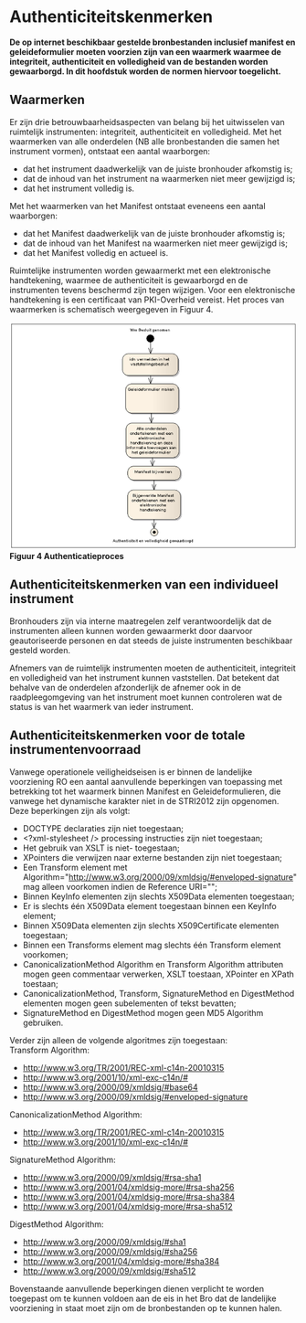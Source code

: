 # Authenticiteitskenmerken
**De op internet beschikbaar gestelde bronbestanden inclusief manifest en
geleideformulier moeten voorzien zijn van een waarmerk waarmee de integriteit,
authenticiteit en volledigheid van de bestanden worden gewaarborgd. In dit
hoofdstuk worden de normen hiervoor toegelicht.**

## Waarmerken
Er zijn drie betrouwbaarheidsaspecten van belang bij het uitwisselen van
ruimtelijk instrumenten: integriteit, authenticiteit en volledigheid. Met het
waarmerken van alle onderdelen (NB alle bronbestanden die samen het instrument
vormen), ontstaat een aantal waarborgen:  
-  dat het instrument daadwerkelijk van de juiste bronhouder afkomstig is;
-  dat de inhoud van het instrument na waarmerken niet meer gewijzigd is;
-  dat het instrument volledig is.  

Met het waarmerken van het Manifest ontstaat eveneens een aantal waarborgen:  
-  dat het Manifest daadwerkelijk van de juiste bronhouder afkomstig is;
-  dat de inhoud van het Manifest na waarmerken niet meer gewijzigd is;
-  dat het Manifest volledig en actueel is.  

Ruimtelijke instrumenten worden gewaarmerkt met een elektronische handtekening,
waarmee de authenticiteit is gewaarborgd en de instrumenten tevens beschermd
zijn tegen wijzigen. Voor een elektronische handtekening is een certificaat van
PKI-Overheid vereist. Het proces van waarmerken is schematisch weergegeven in
Figuur 4.

![](media/2dabfdb5f0a4454372e04907ee725956.png)  
**Figuur 4 Authenticatieproces**

## Authenticiteitskenmerken van een individueel instrument

Bronhouders zijn via interne maatregelen zelf verantwoordelijk dat de
instrumenten alleen kunnen worden gewaarmerkt door daarvoor geautoriseerde
personen en dat steeds de juiste instrumenten beschikbaar gesteld worden.

Afnemers van de ruimtelijk instrumenten moeten de authenticiteit, integriteit en
volledigheid van het instrument kunnen vaststellen. Dat betekent dat behalve van
de onderdelen afzonderlijk de afnemer ook in de raadpleegomgeving van het
instrument moet kunnen controleren wat de status is van het waarmerk van ieder
instrument.

## Authenticiteitskenmerken voor de totale instrumentenvoorraad

Vanwege operationele veiligheidseisen is er binnen de landelijke voorziening RO
een aantal aanvullende beperkingen van toepassing met betrekking tot het
waarmerk binnen Manifest en Geleideformulieren, die vanwege het dynamische
karakter niet in de STRI2012 zijn opgenomen. Deze beperkingen zijn als volgt:  
-   DOCTYPE declaraties zijn niet toegestaan;
-   \<?xml-stylesheet /\> processing instructies zijn niet toegestaan;
-   Het gebruik van XSLT is niet- toegestaan;
-   XPointers die verwijzen naar externe bestanden zijn niet toegestaan;
-   Een Transform element met
    Algorithm="http://www.w3.org/2000/09/xmldsig/#enveloped-signature" mag
    alleen voorkomen indien de Reference URI="";
-   Binnen KeyInfo elementen zijn slechts X509Data elementen toegestaan;
-   Er is slechts één X509Data element toegestaan binnen een KeyInfo element;
-   Binnen X509Data elementen zijn slechts X509Certificate elementen toegestaan;
-   Binnen een Transforms element mag slechts één Transform element voorkomen;
-   CanonicalizationMethod Algorithm en Transform Algorithm attributen mogen
    geen commentaar verwerken, XSLT toestaan, XPointer en XPath toestaan;
-   CanonicalizationMethod, Transform, SignatureMethod en DigestMethod elementen
    mogen geen subelementen of tekst bevatten;
-   SignatureMethod en DigestMethod mogen geen MD5 Algorithm gebruiken.  

Verder zijn alleen de volgende algoritmes zijn toegestaan:  
Transform Algorithm:  
-   http://www.w3.org/TR/2001/REC-xml-c14n-20010315
-   http://www.w3.org/2001/10/xml-exc-c14n/#
-   http://www.w3.org/2000/09/xmldsig/#base64
-   http://www.w3.org/2000/09/xmldsig/#enveloped-signature  

CanonicalizationMethod Algorithm:  
-   http://www.w3.org/TR/2001/REC-xml-c14n-20010315
-   http://www.w3.org/2001/10/xml-exc-c14n/#  

SignatureMethod Algorithm:  
-   http://www.w3.org/2000/09/xmldsig/#rsa-sha1
-   http://www.w3.org/2001/04/xmldsig-more/#rsa-sha256
-   http://www.w3.org/2001/04/xmldsig-more/#rsa-sha384
-   http://www.w3.org/2001/04/xmldsig-more/#rsa-sha512  

DigestMethod Algorithm:  
-   http://www.w3.org/2000/09/xmldsig/#sha1
-   http://www.w3.org/2000/09/xmldsig/#sha256
-   http://www.w3.org/2001/04/xmldsig-more/#sha384
-   http://www.w3.org/2000/09/xmldsig/#sha512  

Bovenstaande aanvullende beperkingen dienen verplicht te worden toegepast om te
kunnen voldoen aan de eis in het Bro dat de landelijke voorziening in staat moet
zijn om de bronbestanden op te kunnen halen.
